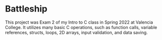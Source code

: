 # Battleship

This project was Exam 2 of my Intro to C class in Spring 2022 at Valencia College. 
It utilizes many basic C operations, such as function calls, variable references, structs, loops, 2D arrays, input validation, and data saving. 
